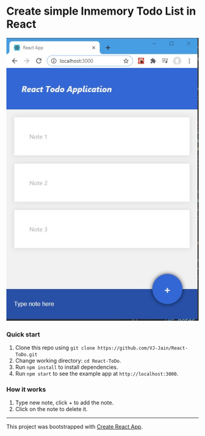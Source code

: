 # Create simple Inmemory Todo List in React

![](React-ToDo.jpg)

### Quick start

1. Clone this repo using `git clone https://github.com/VJ-Jain/React-ToDo.git`
2. Change working directory: `cd React-ToDo`.
3. Run `npm install` to install dependencies.
4. Run `npm start` to see the example app at `http://localhost:3000`.

### How it works

1. Type new note, click + to add the note.
2. Click on the note to delete it.

---

This project was bootstrapped with [Create React App](https://github.com/facebook/create-react-app).

